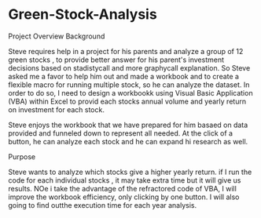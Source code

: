 # Green-Stock-Analysis 
Project Overview Background 

Steve requires help in a project for his parents and analyze a group of 12 green stocks , 
to provide better answer for his parent's investment decisions based on stadistycall and more graphycall explanation. 
So Steve asked me a favor to help him out and made a workbook and to create a flexible macro for running multiple stock, 
so he can analyze the dataset. 
In order to do so, I need to design a workbookk using Visual Basic Application (VBA) within Excel to provid each stocks annual volume 
and yearly return on investment for each stock.

Steve enjoys the workbook that we have prepared for him basaed on data provided and funneled down to represent all needed. At the click of a button, 
he can analyze each stock and he can expand hi research as well.

Purpose 

Steve wants to analyze which stocks give a higher yearly return. if I run the code for each individual stocks , 
it may take extra time but it will give us results. NOe i take the advantage of the refractored code of VBA, 
I will improve the workbook efficiency, only clicking by one button. I will also going to find outthe execution time for each year analysis.
